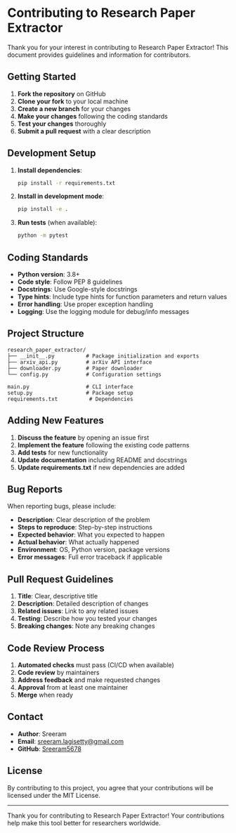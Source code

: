 # Contributing to Research Paper Extractor

Thank you for your interest in contributing to Research Paper Extractor! This document provides guidelines and information for contributors.

## Getting Started

1. **Fork the repository** on GitHub
2. **Clone your fork** to your local machine
3. **Create a new branch** for your changes
4. **Make your changes** following the coding standards
5. **Test your changes** thoroughly
6. **Submit a pull request** with a clear description

## Development Setup

1. **Install dependencies**:
   ```bash
   pip install -r requirements.txt
   ```

2. **Install in development mode**:
   ```bash
   pip install -e .
   ```

3. **Run tests** (when available):
   ```bash
   python -m pytest
   ```

## Coding Standards

- **Python version**: 3.8+
- **Code style**: Follow PEP 8 guidelines
- **Docstrings**: Use Google-style docstrings
- **Type hints**: Include type hints for function parameters and return values
- **Error handling**: Use proper exception handling
- **Logging**: Use the logging module for debug/info messages

## Project Structure

```
research_paper_extractor/
├── __init__.py          # Package initialization and exports
├── arxiv_api.py         # arXiv API interface
├── downloader.py        # Paper downloader
└── config.py            # Configuration settings

main.py                  # CLI interface
setup.py                 # Package setup
requirements.txt          # Dependencies
```

## Adding New Features

1. **Discuss the feature** by opening an issue first
2. **Implement the feature** following the existing code patterns
3. **Add tests** for new functionality
4. **Update documentation** including README and docstrings
5. **Update requirements.txt** if new dependencies are added

## Bug Reports

When reporting bugs, please include:

- **Description**: Clear description of the problem
- **Steps to reproduce**: Step-by-step instructions
- **Expected behavior**: What you expected to happen
- **Actual behavior**: What actually happened
- **Environment**: OS, Python version, package versions
- **Error messages**: Full error traceback if applicable

## Pull Request Guidelines

1. **Title**: Clear, descriptive title
2. **Description**: Detailed description of changes
3. **Related issues**: Link to any related issues
4. **Testing**: Describe how you tested your changes
5. **Breaking changes**: Note any breaking changes

## Code Review Process

1. **Automated checks** must pass (CI/CD when available)
2. **Code review** by maintainers
3. **Address feedback** and make requested changes
4. **Approval** from at least one maintainer
5. **Merge** when ready

## Contact

- **Author**: Sreeram
- **Email**: sreeram.lagisetty@gmail.com
- **GitHub**: [Sreeram5678](https://github.com/Sreeram5678)

## License

By contributing to this project, you agree that your contributions will be licensed under the MIT License.

---

Thank you for contributing to Research Paper Extractor! Your contributions help make this tool better for researchers worldwide.
